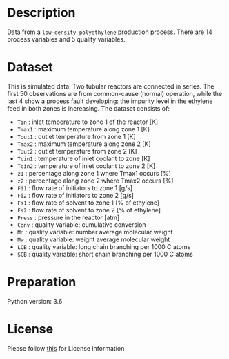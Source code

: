 # Description
Data from a `low-density polyethylene` production process. There are 14 process variables and 5 quality variables.

# Dataset
This is simulated data. Two tubular reactors are connected in series. The first 50 observations are from common-cause (normal) operation, while the last 4 show a process fault developing: the impurity level in the ethylene feed in both zones is increasing. The dataset consists of:

- `Tin` : inlet temperature to zone 1 of the reactor [K]
- `Tmax1` : maximum temperature along zone 1 [K]
- `Tout1` : outlet temperature from zone 1 [K]
- `Tmax2` : maximum temperature along zone 2 [K]
- `Tout2` : outlet temperature from zone 2 [K]
- `Tcin1` : temperature of inlet coolant to zone [K]
- `Tcin2` : temperature of inlet coolant to zone 2 [K]
- `z1` : percentage along zone 1 where Tmax1 occurs [%]
- `z2` : percentage along zone 2 where Tmax2 occurs [%]
- `Fi1` : flow rate of initiators to zone 1 [g/s]
- `Fi2` : flow rate of initiators to zone 2 [g/s]
- `Fs1` : flow rate of solvent to zone 1 [% of ethylene]
- `Fs2` : flow rate of solvent to zone 2 [% of ethylene]
- `Press` : pressure in the reactor [atm]
- `Conv` : quality variable: cumulative conversion
- `Mn` : quality variable: number average molecular weight
- `Mw` : quality variable: weight average molecular weight
- `LCB` : quality variable: long chain branching per 1000 C atoms
- `SCB` : quality variable: short chain branching per 1000 C atoms

# Preparation
Python version: 3.6 

# License
Please follow [this](https://creativecommons.org/licenses/by-sa/4.0/) for License information